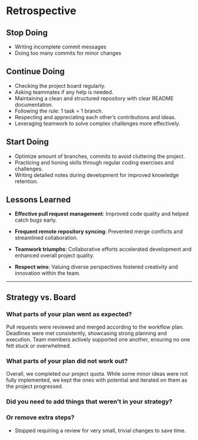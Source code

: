 <!-- this template is for inspiration, feel free to change it however you like! -->

<!--- In progress...-->

# Retrospective

## Stop Doing

- Writing incomplete commit messages
- Doing too many commits for minor changes

## Continue Doing

- Checking the project board regularly.
- Asking teammates if any help is needed.
- Maintaining a clean and structured repository with clear README documentation.
- Following the rule: 1 task = 1 branch.
- Respecting and appreciating each other’s contributions and ideas.
- Leveraging teamwork to solve complex challenges more effectively.

## Start Doing

- Optimize amount of branches, commits to avoid cluttering the project.
- Practicing and honing skills through regular coding exercises and challenges.
- Writing detailed notes during development for improved knowledge retention.

## Lessons Learned

- **Effective pull request management**: Improved code quality and helped catch
   bugs early.

- **Frequent remote repository syncing**: Prevented merge conflicts
and streamlined collaboration.
- **Teamwork triumphs**: Collaborative efforts accelerated development
 and enhanced overall project quality.
- **Respect wins**: Valuing diverse perspectives fostered creativity
 and innovation within the team.

______________________________________________________________________

## Strategy vs. Board

### What parts of your plan went as expected?

Pull requests were reviewed and merged according to the workflow plan.
Deadlines were met consistently, showcasing strong planning and execution.
Team members actively supported one another, ensuring no one felt stuck or overwhelmed.

### What parts of your plan did not work out?

Overall, we completed our project quota. While some minor ideas were not fully implemented,
we kept the ones with potential and iterated on them as the project progressed.

### Did you need to add things that weren't in your strategy?
<!--- add more -->

### Or remove extra steps?

- Stopped requiring a review for very small, trivial changes to save time.
